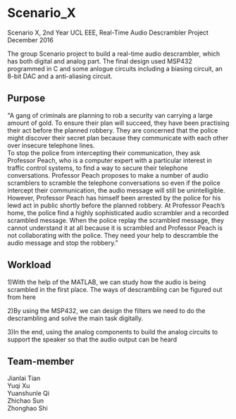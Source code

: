 # Scenario_X
Scenario X, 2nd Year UCL EEE, Real-Time Audio Descrambler Project  
December 2016

The group Scenario project to build a real-time audio descrambler, which has both digital and analog part. The final design used MSP432 programmed in C and some anlogue circuits including a biasing circuit, an 8-bit DAC and a anti-aliasing circuit.

## Purpose
"A gang of criminals are planning to rob a security van carrying a large amount of gold.  To ensure their plan will succeed, they have been practising their act before the planned robbery.  They are concerned that the police might discover their secret plan because they communicate with each other over insecure telephone lines.  
To stop the police from intercepting their communication, they ask Professor Peach, who is a computer expert with a particular interest in traffic control systems, to find a way to secure their telephone conversations.  Professor Peach proposes to make a number of audio scramblers to scramble the telephone conversations so even if the police intercept their communication, the audio message will still be unintelligible.  
However, Professor Peach has himself been arrested by the police for his lewd act in public shortly before the planned robbery.  At Professor Peach’s home, the police find a highly sophisticated audio scrambler and a recorded scrambled message.  When the police replay the scrambled message, they cannot understand it at all because it is scrambled and Professor Peach is not collaborating with the police. They need your help to descramble the audio message and stop the robbery."


## Workload
1)With the help of the MATLAB, we can study how the audio is being scrambled in the first place. The ways of descrambling can be figured out from here

2)By using the MSP432, we can design the filters we need to do the descrambling and solve the main task digitally.

3)In the end, using the analog components to build the analog circuits to support the speaker so that the audio output can be heard

## Team-member
Jianlai Tian       
Yuqi Xu            
Yuanshunle Qi  
Zhichao Sun     
Zhonghao Shi   
